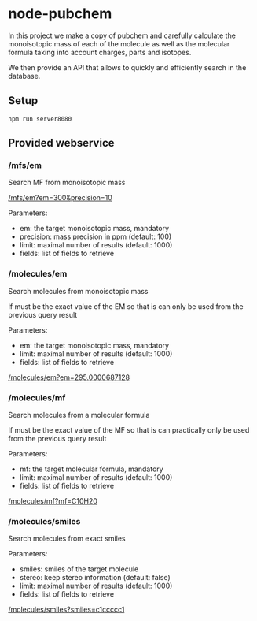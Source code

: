 # node-pubchem

In this project we make a copy of pubchem and carefully calculate the monoisotopic mass of each of the molecule as well as the molecular formula taking into account charges, parts and isotopes.

We then provide an API that allows to quickly and efficiently search in the database.

## Setup

`npm run server8080`

## Provided webservice

### /mfs/em

Search MF from monoisotopic mass

[/mfs/em?em=300&precision=10](/mfs/em?em=300&precision=10)

Parameters:

- em: the target monoisotopic mass, mandatory
- precision: mass precision in ppm (default: 100)
- limit: maximal number of results (default: 1000)
- fields: list of fields to retrieve

### /molecules/em

Search molecules from monoisotopic mass

If must be the exact value of the EM so that is can only be used from the previous query result

Parameters:

- em: the target monoisotopic mass, mandatory
- limit: maximal number of results (default: 1000)
- fields: list of fields to retrieve

[/molecules/em?em=295.0000687128](molecules/em?em=295.0000687128)

### /molecules/mf

Search molecules from a molecular formula

If must be the exact value of the MF so that is can practically only be used from the previous query result

Parameters:

- mf: the target molecular formula, mandatory
- limit: maximal number of results (default: 1000)
- fields: list of fields to retrieve

[/molecules/mf?mf=C10H20](/molecules/mf?mf=C10H20)

### /molecules/smiles

Search molecules from exact smiles

Parameters:

- smiles: smiles of the target molecule
- stereo: keep stereo information (default: false)
- limit: maximal number of results (default: 1000)
- fields: list of fields to retrieve

[/molecules/smiles?smiles=c1ccccc1](/molecules/smiles?smiles=c1ccccc1)
